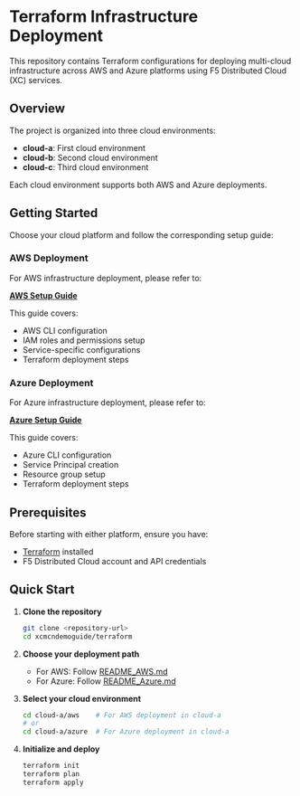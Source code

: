 # Terraform Infrastructure Deployment

This repository contains Terraform configurations for deploying multi-cloud infrastructure across AWS and Azure platforms using F5 Distributed Cloud (XC) services.

## Overview

The project is organized into three cloud environments:

- **cloud-a**: First cloud environment
- **cloud-b**: Second cloud environment
- **cloud-c**: Third cloud environment

Each cloud environment supports both AWS and Azure deployments.

## Getting Started

Choose your cloud platform and follow the corresponding setup guide:

### AWS Deployment

For AWS infrastructure deployment, please refer to:

**[AWS Setup Guide](README_AWS.md)**

This guide covers:
- AWS CLI configuration
- IAM roles and permissions setup
- Service-specific configurations
- Terraform deployment steps

### Azure Deployment

For Azure infrastructure deployment, please refer to:

**[Azure Setup Guide](README_Azure.md)**

This guide covers:
- Azure CLI configuration
- Service Principal creation
- Resource group setup
- Terraform deployment steps

## Prerequisites

Before starting with either platform, ensure you have:

- [Terraform](https://www.terraform.io/downloads.html) installed
- F5 Distributed Cloud account and API credentials

## Quick Start

1. **Clone the repository**
   ```bash
   git clone <repository-url>
   cd xcmcndemoguide/terraform
   ```

2. **Choose your deployment path**
   - For AWS: Follow [README_AWS.md](README_AWS.md)
   - For Azure: Follow [README_Azure.md](README_Azure.md)

3. **Select your cloud environment**
   ```bash
   cd cloud-a/aws    # For AWS deployment in cloud-a
   # or
   cd cloud-a/azure  # For Azure deployment in cloud-a
   ```

4. **Initialize and deploy**
   ```bash
   terraform init
   terraform plan
   terraform apply
   ```
